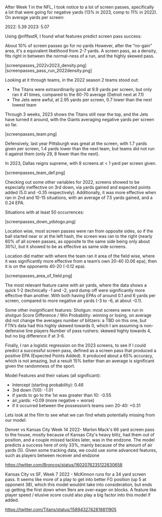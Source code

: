 After Week 1 in the NFL, I took notice to a lot of screen passes, specifically a lot that were going for negative yards (13% in 2023, comp to 11% in 2022). On average yards per screen:

2022: 5.39
2023: 5.07

Using @nflfastR, I found what features predict screen pass success:


About 10% of screen passes go for no yards
However, after the “no-gain” area, it's a equivalent likelihood from 2-7 yards.
A screen pass, as a density, fits right in between the normal-ness of a run, and the highly skewed pass.

[screenpasses_2022v2023_density.png]
[screenpasses_pass_run_2022density.png]


Looking at it through teams, in the 2022 season 2 teams stood out:
- The Titans were extraordinarily good at 9.9 yards per screen, but only ran it 41 times, compared to the 60-70 average (Detroit next at 7.1)
- The Jets were awful, at 2.95 yards per screen, 0.7 lower than the next lowest team


Through 3 weeks, 2023 shows the Titans still near the top, and the Jets have turned it around, with the Giants averaging negative yards per screen so far. 

[screenpasses_team.png]


Defensively, last year Pittsburgh was great at the screen, with 1.7 yards given per screen, 1.4 yards lower than the next team, but teams did not run it against them (only 29, 8 fewer than the next).

In 2023, Dallas reigns supreme, with 8 screens at < 1 yard per screen given.

[screenpasses_team_def.png]

Checking out some other variables for 2022, screens showed to be especially ineffective on 3rd down, via yards gained and expected points added (5.0 and -0.35 respectively). Additionally, it was more effective when ran in 2nd and 10-15 situations, with an average of 7.5 yards gained, and a 0.24 EPA.

Situations with at least 50 occurrences:

[screenpasses_down_ydstogo.png]

Location wise, most screen passes were ran from opposite sides, so if the ball started near or at the left hash, the screen was ran to the right (nearly 60% of all screen passes, as opposite to the same side being only about 30%), but it showed to be as effective as same side screens. 

Location did matter with where the team ran it area of the field wise, where it was significantly more effective from a team’s own 20-40 (0.06 epa), then it is on the opponents 40-20 (-0.12 epa).

[screenpasses_area_of_field.png]

The most relevant feature came with air yards, where the data shows a quick 1-2 (technically -1 and -2, yard dump off were significantly more effective than another. With both having EPAs of around 0.1 and 6 yards per screen, compared to more negative air yards (-3 to -6, at about -0.1).

Some other insignificant features: 
Shotgun: most screens were run in shotgun
Score Difference / Win Probability: winning or losing, on average did not change the averages
number of blitzers: a TBD on this one, but FTN’s data had this highly skewed towards 0, which I am assuming is non-defensive line players
Number of pass rushers: skewed highly towards 4, but no big difference if at 3-6. 


Finally, I ran a logistic regression on the 2023 screens, to see if I could predict a successful screen pass, defined as a screen pass that produced a positive EPA (Expected Points Added).  It produced about a 65% accuracy, which is not amazing, but a result 15% better than an average is significant given the randomness of the sport.


Model Features and their values (all significant):
- Intercept (starting probability): 0.46
- 3rd down (1/0): -1.01 
- if yards to go to the 1st was greater than 10: -0.55
- air_yards: +0.09 (more negative = worse)
- if it occurred between the possession’s teams own 20-40: +0.31

Lets look at the film to see what we can find whats potentially missing from our model: 


Denver vs Kansas City Week 14 2022- Marlon Mack's 66 yard screen pass to the house, mostly because of Kansas City's heavy blitz, had them out of position, and a couple missed tackles later, was in the endzone. The model predicts a success here of only 33%, mainly because of the amount of air yards (5). Given some tracking data, we could use some advanced features, such as players between receiver and endzone

https://twitter.com/Broncos/status/1602076235122630658

Kansas City vs SF, Week 7 2022 - McKinnon runs for a 34 yard screen pass. It seems like more of a play to get into better FG position (up 5 at opponent 38), which this model wouldnt  take into consideration, but ends up getting the first down when 9ers are over-eager on blocks. A feature like player speed / elusive score could also play a big factor into this model if added.

https://twitter.com/Titans/status/1589432742818811905
